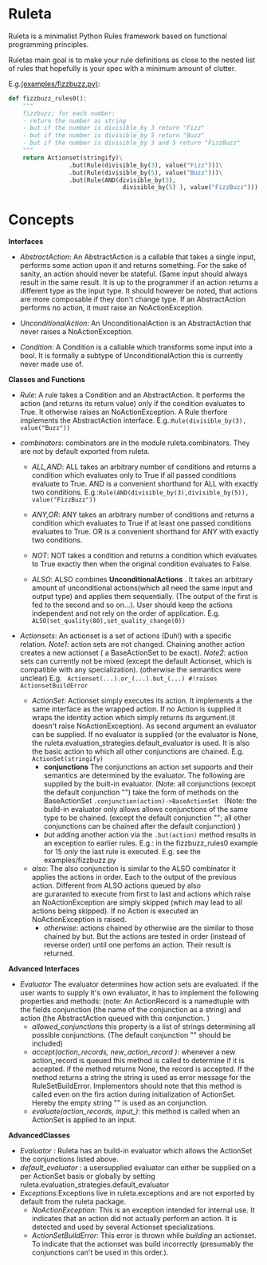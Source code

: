 # Ruleta

Ruleta is a minimalist Python Rules framework based on functional programming 
principles.

Ruletas main goal is to make your rule definitions as close to the nested list
of rules that hopefully is your spec with a minimum amount of clutter.


E.g.[(examples/fizzbuzz.py)](https://github.com/Glinrens-corner/ruleta/blob/master/ruleta/examples/fizzbuzz.py):
```python
def fizzbuzz_rules0():
    """
    fizzbuzz; for each number:
    - return the number as string
    - but if the number is divisible_by 3 return "Fizz"
    - but if the number is divisible_by 5 return "Buzz"
    - but if the number is divisible_by 3 and 5 return "FizzBuzz"
    """  
    return Actionset(stringify)\
                 .but(Rule(divisible_by(3), value("Fizz")))\
                 .but(Rule(divisible_by(5), value("Buzz")))\
                 .but(Rule(AND(divisible_by(3),
                                divisible_by(5) ), value("FizzBuzz")))
```

# Concepts
**Interfaces**
* *AbstractAction*: An AbstractAction is a callable that takes a single input, performs some action
  upon it and returns something. For the sake of sanity, an action should never be stateful. (Same input  should always result in the same result.
  It is up to the programmer if an action returns a different type as the
  input type. It should however be noted, that actions are more composable if
  they don't change type.
  If an AbstractAction performs no action, it must raise an
  NoActionException.
* *UnconditionalAction*: An UnconditionalAction is an AbstractAction that
  never raises a NoActionException.
	
* *Condition*: A Condition is a callable which transforms some input into a
  bool. It is formally a subtype of UnconditionalAction this is currently
  never made use of.

**Classes and Functions**

* *Rule*: A rule takes a Condition and an AbstractAction. It performs the
  action (and returns its return value) only if the condition evaluates to True. It otherwise
  raises an NoActionException. A Rule therfore implements the AbstractAction
  interface.
  E.g.:```Rule(divisible_by(3), value("Buzz"))```
* *combinators*: combinators are in the module ruleta.combinators. They are
  not by default exported from ruleta.
  * *ALL,AND*: ALL takes an arbitrary number of conditions and returns a
    condition which evaluates only to True if all passed conditions evaluate
    to True. AND is a convenient shorthand for ALL with exactly two
    conditions.
	E.g.:```Rule(AND(divisible_by(3),divisible_by(5)), value("FizzBuzz"))```
  * *ANY,OR*: ANY takes an arbitrary number of conditions and returns a
    condition which evaluates  to True if at least one passed conditions evaluates
    to True. OR is a convenient shorthand for ANY with exactly two
    conditions.
  * *NOT*: NOT takes a condition and returns a condition which evaluates to
    True exactly then when the original condition evaluates to False.

  * *ALSO*: ALSO combines **UnconditionalActions** . It takes an arbitrary
    amount of unconditional actions(which all need the same input and output
    type) and applies them sequentially. (The output of the first is fed to
    the second and so on...). User should keep the actions independent and not
    rely on the order of application.
	E.g. ```ALSO(set_quality(80),set_quality_change(0))```
	
* *Actionsets*: An actionset is a set of actions (Duh!) with a specific
  relation.
  *Note1*: action sets are not changed. Chaining another action creates a new
  actionset ( a BaseActionSet to be exact).
  *Note2*: action sets can currently not be mixed (except the default
  Actionset, which is compatible with any specialization). (otherwise the semantics
  were unclear) E.g. ``` Actionset(...).or_(...).but_(...) #!raises ActionsetBuildError```
  * *ActionSet*: Actionset simply executes its action. It implements a
    the same interface as the wrapped action. If no Action is supplied it
    wraps the identity action which simply returns its argument.(it doesn't
    raise NoActionException). As second argument an evaluator can be
    supplied. If no evaluator is supplied (or the evaluator is None, the
    ruleta.evaluation_strategies.default\_evaluator is used.
	It is also the basic action to which all other conjunctions are chained.
	E.g. ``` ActionSet(stringify) ```
	* **conjunctions** The conjunctions an action set supports and their
      semantics are determined by the evaluator. The following are supplied by
      the built-in evaluator. 
	  (Note: all conjunctions (except the default conjunction "") take the
      form of methods on the BaseActionSet
      ```.conjunction(action)->BaseActionSet ```
	  (Note: the build-in evaluator only allows allows conjunctions of the
      same type to be chained. (except the default conjunction ""; all other
      conjunctions can be chained after the default conjunction) )
	* *but* adding another action via the ```.but(action)``` method results in
	an exception to earlier rules.
	E.g.: in the fizzbuzz_rules0 example for 15 *only* the last rule is executed.
	E.g. see the examples/fizzbuzz.py
  * *also*:  The also conjunction is similar to the  ALSO  combinator 
    it applies the actions in order. Each to the output of the previous
    action. 
	Different from ALSO actions queued by also  
	are  guraranted to execute from first to last and actions
    which raise an NoActionException are simply skipped (which may lead to all
    actions being skipped). 
	If no Action is executed an NoActionException is raised.
	* *otherwise*: actions chained by otherwise are the similar to
    those chained by but. But the actions are tested in order (instead of
    reverse order) until one
    perfoms an action. Their result is returned.

**Advanced Interfaces**
  * *Evaluator* The evaluator determines how action sets are evaluated.
    if the user wants to supply it's own evaluator, it has to implement the
    following properties and methods:
	(note: An ActionRecord is a namedtuple with the fields conjunction (the
    name of the conjunction as a string) and action (the AbstractAction queued
    with this conjunction. )
    * *allowed_conjunctions* this property is a list of strings determining
      all possible conjunctions. (The default conjunction "" should be included)
    * *accept(action_records, new_action_record )*: whenever a new
      action_record is queued this method is called to determine if it is
      accepted. if the method returns None, the record is accepted. If the
      method returns a string the string is used as error message for the
      RuleSetBuildError.
	  Implementors should note that this method is called even on the firs
      action during initialization of ActionSet. Hereby the empty string "" is
      used as an conjunction.
	* *evaluate(action_records, input_)*: this method is called when an
      ActionSet is applied to an input.
	

**AdvancedClasses**
* *Evaluator* : Ruleta has an build-in evaluator which allows the ActionSet the conjunctions
  listed above. 
* *default_evaluator* : a usersupplied evaluator can either be supplied on a
  per ActionSet basis or globally by setting ruleta.evaluation_strategies.default_evaluator
* *Exceptions*:Exceptions live in ruleta.exceptions and are not exported by
  default from the ruleta package.
   * *NoActionException*: This is an exception intended for internal use.
     It indicates that an action did not actually perform an action.
     It is detected and used by several Actionset specializations.
   * *ActionSetBuildError*: This error is thrown while *building* an
     actionset. To indicate that the actionset was build incorrectly (presumably the conjunctions can't be used in this order.).

	
	


